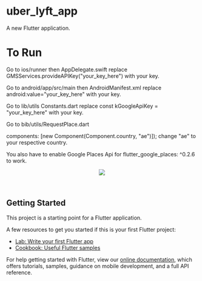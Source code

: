 # uber_lyft_app

A new Flutter application.

# To Run

Go to ios/runner then AppDelegate.swift 
replace GMSServices.provideAPIKey("your_key_here") with your key.

Go to android/app/src/main then AndroidManifest.xml
replace android:value="your_key_here"  with your key.

Go to lib/utils Constants.dart 
replace const kGoogleApiKey = "your_key_here" with your key.

Go to bib/utils/RequestPlace.dart

components: [new Component(Component.country, "ae")]); change "ae" to your respective country.

You also have to enable Google Places Api for flutter_google_places: ^0.2.6 to work.


<p align="center">
    <img src="https://miro.medium.com/max/2000/1*WRp686xdFbGW3nGfu4am0A.jpeg">
</p>
<br>





## Getting Started

This project is a starting point for a Flutter application.

A few resources to get you started if this is your first Flutter project:

- [Lab: Write your first Flutter app](https://flutter.dev/docs/get-started/codelab)
- [Cookbook: Useful Flutter samples](https://flutter.dev/docs/cookbook)

For help getting started with Flutter, view our
[online documentation](https://flutter.dev/docs), which offers tutorials,
samples, guidance on mobile development, and a full API reference.
